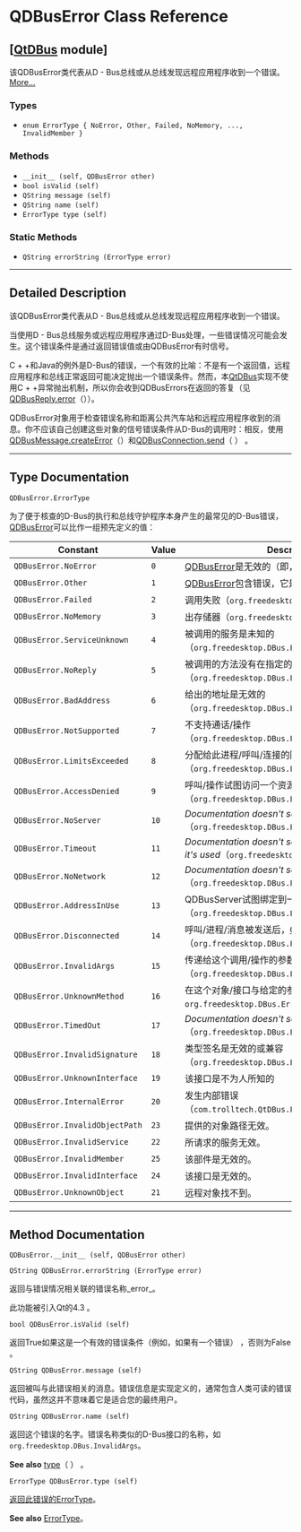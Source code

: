 # QDBusError Class Reference

## [[QtDBus](index.htm) module]

该QDBusError类代表从D - Bus总线或从总线发现远程应用程序收到一个错误。[More...](#details)

### Types

*   `enum ErrorType { NoError, Other, Failed, NoMemory, ..., InvalidMember }`

### Methods

*   `__init__ (self, QDBusError other)`
*   `bool isValid (self)`
*   `QString message (self)`
*   `QString name (self)`
*   `ErrorType type (self)`

### Static Methods

*   `QString errorString (ErrorType error)`

* * *

## Detailed Description

该QDBusError类代表从D - Bus总线或从总线发现远程应用程序收到一个错误。

当使用D - Bus总线服务或远程应用程序通过D-Bus处理，一些错误情况可能会发生。这个错误条件是通过返回错误值或由QDBusError有时信号。

C + +和Java的例外是D-Bus的错误，一个有效的比喻：不是有一个返回值，远程应用程序和总线正常返回可能决定抛出一个错误条件。然而，本[QtDBus](index.htm)实现不使用C + +异常抛出机制，所以你会收到QDBusErrors在返回的答复（见[QDBusReply.error](qdbusreply.html#error)（））。

QDBusError对象用于检查错误名称和距离公共汽车站和远程应用程序收到的消息。你不应该自己创建这些对象的信号错误条件从D-Bus的调用时：相反，使用[QDBusMessage.createError](qdbusmessage.html#createError)（）和[QDBusConnection.send](qdbusconnection.html#send)（ ） 。

* * *

## Type Documentation

```
QDBusError.ErrorType
```

为了便于核查的D-Bus的执行和总线守护程序本身产生的最常见的D-Bus错误，[QDBusError](qdbuserror.html)可以比作一组预先定义的值：

| Constant | Value | Description |
| --- | --- | --- |
| `QDBusError.NoError` | `0` | [QDBusError](qdbuserror.html)是无效的（即，调用成功） |
| `QDBusError.Other` | `1` | [QDBusError](qdbuserror.html)包含错误，它是众所周知的之一 |
| `QDBusError.Failed` | `2` | 调用失败（`org.freedesktop.DBus.Error.Failed`） |
| `QDBusError.NoMemory` | `3` | 出存储器（`org.freedesktop.DBus.Error.NoMemory`） |
| `QDBusError.ServiceUnknown` | `4` | 被调用的服务是未知的（`org.freedesktop.DBus.Error.ServiceUnknown`） |
| `QDBusError.NoReply` | `5` | 被调用的方法没有在指定的超时时间内答复（`org.freedesktop.DBus.Error.NoReply`） |
| `QDBusError.BadAddress` | `6` | 给出的地址是无效的（`org.freedesktop.DBus.Error.BadAddress`） |
| `QDBusError.NotSupported` | `7` | 不支持通话/操作（`org.freedesktop.DBus.Error.NotSupported`） |
| `QDBusError.LimitsExceeded` | `8` | 分配给此进程/呼叫/连接的限制超出了预先定义的值（`org.freedesktop.DBus.Error.LimitsExceeded`） |
| `QDBusError.AccessDenied` | `9` | 呼叫/操作试图访问一个资源它不允许（`org.freedesktop.DBus.Error.AccessDenied`） |
| `QDBusError.NoServer` | `10` | _Documentation doesn't say what this is for_（`org.freedesktop.DBus.Error.NoServer`） |
| `QDBusError.Timeout` | `11` | _Documentation doesn't say what this is for or how it's used_（`org.freedesktop.DBus.Error.Timeout`） |
| `QDBusError.NoNetwork` | `12` | _Documentation doesn't say what this is for_（`org.freedesktop.DBus.Error.NoNetwork`） |
| `QDBusError.AddressInUse` | `13` | QDBusServer试图绑定到一个地址已被使用（`org.freedesktop.DBus.Error.AddressInUse`） |
| `QDBusError.Disconnected` | `14` | 呼叫/进程/消息被发送后，[QDBusConnection](qdbusconnection.html)断开（`org.freedesktop.DBus.Error.Disconnected`） |
| `QDBusError.InvalidArgs` | `15` | 传递给这个调用/操作的参数是无效的（`org.freedesktop.DBus.Error.InvalidArgs`） |
| `QDBusError.UnknownMethod` | `16` | 在这个对象/接口与给定的参数（未找到调用的方法`org.freedesktop.DBus.Error.UnknownMethod`） |
| `QDBusError.TimedOut` | `17` | _Documentation doesn't say..._（`org.freedesktop.DBus.Error.TimedOut`） |
| `QDBusError.InvalidSignature` | `18` | 类型签名是无效的或兼容（`org.freedesktop.DBus.Error.InvalidSignature`） |
| `QDBusError.UnknownInterface` | `19` | 该接口是不为人所知的 |
| `QDBusError.InternalError` | `20` | 发生内部错误（`com.trolltech.QtDBus.Error.InternalError`） |
| `QDBusError.InvalidObjectPath` | `23` | 提供的对象路径无效。 |
| `QDBusError.InvalidService` | `22` | 所请求的服务无效。 |
| `QDBusError.InvalidMember` | `25` | 该部件是无效的。 |
| `QDBusError.InvalidInterface` | `24` | 该接口是无效的。 |
| `QDBusError.UnknownObject` | `21` | 远程对象找不到。 |

* * *

## Method Documentation

```
QDBusError.__init__ (self, QDBusError other)
```

```
QString QDBusError.errorString (ErrorType error)
```

返回与错误情况相关联的错误名称_error_。

此功能被引入Qt的4.3 。

```
bool QDBusError.isValid (self)
```

返回True如果这是一个有效的错误条件（例如，如果有一个错误） ，否则为False 。

```
QString QDBusError.message (self)
```

返回被叫与此错误相关的消息。错误信息是实现定义的，通常包含人类可读的错误代码，虽然这并不意味着它是适合您的最终用户。

```
QString QDBusError.name (self)
```

返回这个错误的名字。错误名称类似的D-Bus接口的名称，如`org.freedesktop.DBus.InvalidArgs`。

**See also** [type](qdbuserror.html#type)（ ） 。

```
ErrorType QDBusError.type (self)
```

[](qdbuserror.html#ErrorType-enum)

[返回此错误的](qdbuserror.html#ErrorType-enum)[ErrorType](qdbuserror.html#ErrorType-enum)。

**See also** [ErrorType](qdbuserror.html#ErrorType-enum)。